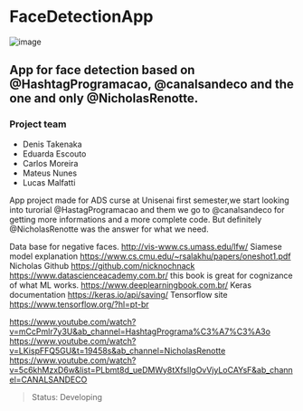 # FaceDetectionApp
![image](https://github.com/Dnstilt/FaceDetectionApp/assets/79464636/c2181a5f-c31f-4a77-9c57-4937c1e59849)
## App for face detection based on @HashtagProgramacao, @canalsandeco and the one and only @NicholasRenotte. 
### Project team
 * Denis Takenaka
 * Eduarda Escouto
 * Carlos Moreira
 * Mateus Nunes
 * Lucas Malfatti


  App project made for ADS curse at Unisenai first semester,we start looking into turorial  @HastagProgramacao and them we go to @canalsandeco for getting more informations and a more complete code. But definitely @NicholasRenotte was the answer for what we need. 

 

Data base for negative faces.  http://vis-www.cs.umass.edu/lfw/ 
Siamese model explanation https://www.cs.cmu.edu/~rsalakhu/papers/oneshot1.pdf
Nicholas Github https://github.com/nicknochnack
https://www.datascienceacademy.com.br/ this book is great for cognizance of what ML works. https://www.deeplearningbook.com.br/
Keras documentation https://keras.io/api/saving/
Tensorflow site https://www.tensorflow.org/?hl=pt-br
  
https://www.youtube.com/watch?v=mCcPmlr7y3U&ab_channel=HashtagPrograma%C3%A7%C3%A3o 
https://www.youtube.com/watch?v=LKispFFQ5GU&t=19458s&ab_channel=NicholasRenotte
https://www.youtube.com/watch?v=5c6khMzxD6w&list=PLbmt8d_ueDMWy8tXfsIlgOvVjyLoCAYsF&ab_channel=CANALSANDECO
 > Status: Developing
